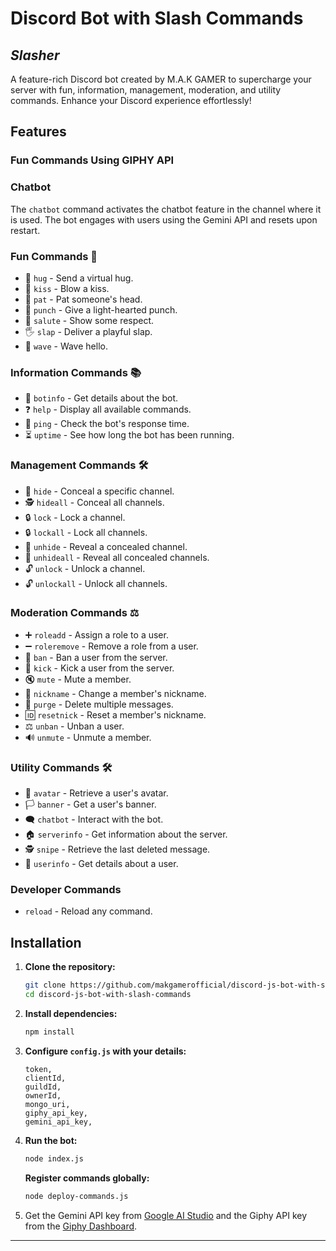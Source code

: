 # Discord Bot with Slash Commands
## **_Slasher_**
A feature-rich Discord bot created by M.A.K GAMER to supercharge your server with fun, information, management, moderation, and utility commands. Enhance your Discord experience effortlessly!

## Features
### Fun Commands Using GIPHY API
### Chatbot
The `chatbot` command activates the chatbot feature in the channel where it is used. The bot engages with users using the Gemini API and resets upon restart.

### Fun Commands 🎉
- 🌟 `hug` - Send a virtual hug.
- 💋 `kiss` - Blow a kiss.
- 🤗 `pat` - Pat someone's head.
- 👊 `punch` - Give a light-hearted punch.
- 🫡 `salute` - Show some respect.
- 🖐️ `slap` - Deliver a playful slap.
- 👋 `wave` - Wave hello.

### Information Commands 📚
- 🤖 `botinfo` - Get details about the bot.
- ❓ `help` - Display all available commands.
- 📶 `ping` - Check the bot's response time.
- ⏳ `uptime` - See how long the bot has been running.

### Management Commands 🛠️
- 🚫 `hide` - Conceal a specific channel.
- 🕵️ `hideall` - Conceal all channels.
- 🔒 `lock` - Lock a channel.
- 🔒 `lockall` - Lock all channels.
- 👀 `unhide` - Reveal a concealed channel.
- 👀 `unhideall` - Reveal all concealed channels.
- 🔓 `unlock` - Unlock a channel.
- 🔓 `unlockall` - Unlock all channels.

### Moderation Commands ⚖️
- ➕ `roleadd` - Assign a role to a user.
- ➖ `roleremove` - Remove a role from a user.
- 🚷 `ban` - Ban a user from the server.
- 🦵 `kick` - Kick a user from the server.
- 🔇 `mute` - Mute a member.
- 📛 `nickname` - Change a member's nickname.
- 🧹 `purge` - Delete multiple messages.
- 🆔 `resetnick` - Reset a member's nickname.
- ⚖️ `unban` - Unban a user.
- 🔊 `unmute` - Unmute a member.

### Utility Commands 🛠️
- 👤 `avatar` - Retrieve a user's avatar.
- 🏳️ `banner` - Get a user's banner.
- 🗨️ `chatbot` - Interact with the bot.
- 🏠 `serverinfo` - Get information about the server.
- 🕵️️ `snipe` - Retrieve the last deleted message.
- 📝 `userinfo` - Get details about a user.

### Developer Commands
- `reload` - Reload any command.

## Installation

1. **Clone the repository:**
   ```bash
   git clone https://github.com/makgamerofficial/discord-js-bot-with-slash-commands.git
   cd discord-js-bot-with-slash-commands
   ```

2. **Install dependencies:**
   ```bash
   npm install
   ```

3. **Configure `config.js` with your details:**
   ```plaintext
   token,
   clientId,
   guildId,
   ownerId,
   mongo_uri,
   giphy_api_key,
   gemini_api_key,
   ```

4. **Run the bot:**
   ```bash
   node index.js
   ```

   **Register commands globally:**
   ```bash
   node deploy-commands.js
   ```

5. Get the Gemini API key from [Google AI Studio](https://aistudio.google.com/) and the Giphy API key from the [Giphy Dashboard](https://developers.giphy.com/dashboard/). 

---
